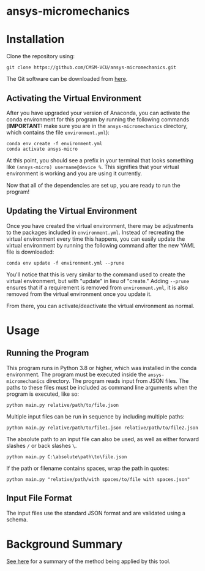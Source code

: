 # ansys-micromechanics

# Installation

Clone the repository using:

```
git clone https://github.com/CMSM-VCU/ansys-micromechanics.git
```

The Git software can be downloaded from [here](https://git-scm.com/downloads).

## Activating the Virtual Environment

After you have upgraded your version of Anaconda, you can activate the conda environment for this program by running the following commands (**IMPORTANT:** make sure you are in the <code>ansys-micromechanics</code> directory, which contains the file <code>environment.yml</code>):

```
conda env create -f environment.yml
conda activate ansys-micro
```

At this point, you should see a prefix in your terminal that looks something like <code>(ansys-micro) username@device %</code>. This signifies that your virtual environment is working and you are using it currently.

Now that all of the dependencies are set up, you are ready to run the program!

## Updating the Virtual Environment

Once you have created the virtual environment, there may be adjustments to the packages included in <code>environment.yml</code>. Instead of recreating the virtual environment every time this happens, you can easily update the virtual environment by running the following command after the new YAML file is downloaded:

```
conda env update -f environment.yml --prune
```

You'll notice that this is very similar to the command used to create the virtual environment, but with "update" in lieu of "create." Adding <code>--prune</code> ensures that if a requirement is removed from <code>environment.yml</code>, it is also removed from the virtual environment once you update it.

From there, you can activate/deactivate the virtual environment as normal.

# Usage

## Running the Program

This program runs in Python 3.8 or higher, which was installed in the conda environment. The program must be executed inside the `ansys-micromechanics` directory. The program reads input from JSON files. The paths to these files must be included as command line arguments when the program is executed, like so:

```
python main.py relative/path/to/file.json
```

Multiple input files can be run in sequence by including multiple paths:

```
python main.py relative/path/to/file1.json relative/path/to/file2.json
```

The absolute path to an input file can also be used, as well as either forward slashes `/` or back slashes `\`.

```
python main.py C:\absolute\path\to\file.json
```

If the path or filename contains spaces, wrap the path in quotes:

```
python main.py "relative/path/with spaces/to/file with spaces.json"
```

## Input File Format

The input files use the standard JSON format and are validated using a schema.

# Background Summary

[See here](https://www.notion.so/Ansys-Micromechanics-Background-Summary-cbcfac8c0d2f4c3eac8476f963047e3b) for a summary of the method being applied by this tool.
